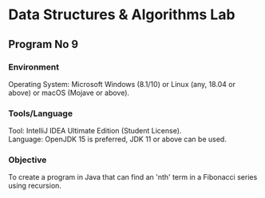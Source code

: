 # Data Structures & Algorithms Lab

## Program No 9

### Environment

Operating System: Microsoft Windows (8.1/10) or Linux (any, 18.04 or above) or macOS (Mojave or above).

### Tools/Language

Tool: IntelliJ IDEA Ultimate Edition (Student License).  
Language: OpenJDK 15 is preferred, JDK 11 or above can be used.

### Objective

To create a program in Java that can find an 'nth' term in a Fibonacci series using recursion.